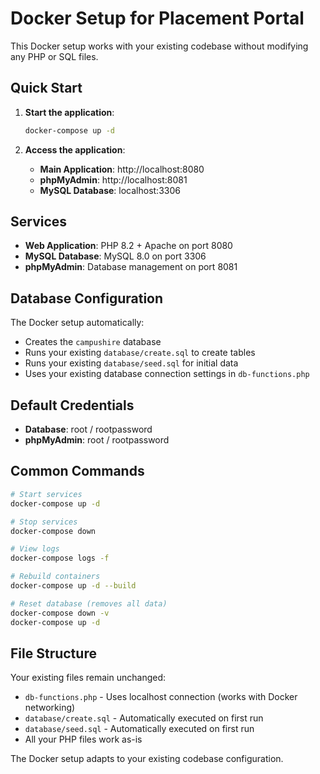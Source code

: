 # Docker Setup for Placement Portal

This Docker setup works with your existing codebase without modifying any PHP or SQL files.

## Quick Start

1. **Start the application**:

   ```bash
   docker-compose up -d
   ```

2. **Access the application**:
   - **Main Application**: http://localhost:8080
   - **phpMyAdmin**: http://localhost:8081
   - **MySQL Database**: localhost:3306

## Services

- **Web Application**: PHP 8.2 + Apache on port 8080
- **MySQL Database**: MySQL 8.0 on port 3306
- **phpMyAdmin**: Database management on port 8081

## Database Configuration

The Docker setup automatically:

- Creates the `campushire` database
- Runs your existing `database/create.sql` to create tables
- Runs your existing `database/seed.sql` for initial data
- Uses your existing database connection settings in `db-functions.php`

## Default Credentials

- **Database**: root / rootpassword
- **phpMyAdmin**: root / rootpassword

## Common Commands

```bash
# Start services
docker-compose up -d

# Stop services
docker-compose down

# View logs
docker-compose logs -f

# Rebuild containers
docker-compose up -d --build

# Reset database (removes all data)
docker-compose down -v
docker-compose up -d
```

## File Structure

Your existing files remain unchanged:

- `db-functions.php` - Uses localhost connection (works with Docker networking)
- `database/create.sql` - Automatically executed on first run
- `database/seed.sql` - Automatically executed on first run
- All your PHP files work as-is

The Docker setup adapts to your existing codebase configuration.

